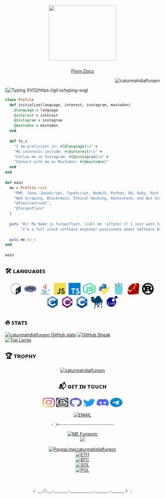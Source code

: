 <h1 align="center"> <img src="https://text.media.giphy.com/v1/media/giphy.gif?token=eyJhbGciOiJIUzI1NiIsInR5cCI6IkpXVCJ9.eyJrZXkiOiJwcm9kLTIwMjAtMDQtMjIiLCJzdHlsZSI6ImgxdGl0bGUiLCJ0ZXh0IjoiRnVycW9uJTIwRmx5bm4lMjBpcyUyMGhlcmUhJTIwTGV0J3MlMjBDb2RlISIsImlhdCI6MTczMDI0NjExNX0.Ck6TMt3P1A2X_mx-AZMcyzDkqze1cs5hueOurb1es_g" height="180" width="220"> </h1>

<div align=center >
  
[Flynn Docs](https://caturmahdialfurqon.github.io/)
  
<p align="right"> <img src="https://komarev.com/ghpvc/?username=caturmahdialfurqon&label=Profile%20views&color=0e75b6&style=flat" alt="caturmahdialfurqon" /> </p>
<div align=left >
  
[![Typing SVG](https://readme-typing-svg.demolab.com?font=Playfair+Display&size=25&pause=1000&color=F1F5F7&Center=true&width=435&lines=%E1%9D%B0.%E1%90%9F%E2%9D%97%EF%B8%8FCoding+is+My+Canvas...)](https://git.io/typing-svg)
    
```ruby
class Profile
  def initialize(language, interest, instagram, mastodon)
    @language = language
    @interest = interest
    @instagram = instagram
    @mastodon = mastodon
  end

  def to_s
    "I am proficient in: #{@language}\n" +
    "My interests include: #{@interest}\n" +
    "Follow me on Instagram: #{@instagram}\n" +
    "Connect with me on Mastodon: #{@mastodon}"
  end
end

def main
  me = Profile.new(
    "PHP, Java, JavaScript, TypeScript, NodeJS, Python, GO, Ruby, Rust, C, C, C++, Perl, Bash, Lua.",
    "Web Scraping, Blockchain, Ethical Hacking, Hackintosh, and Bot Scripts.",
    "@thesilentreal",
    "@furqonflynn"
  )

  puts "Hi! My Name is furqonflynn, (call me 'alfynn) 👋! I just want to share what I know.\n" +
       "I'm a full stack software engineer passionate about Software Development.\n"

  puts me.to_s
end

main
```

## 🛠️ ʟᴀɴɢᴜᴀɢᴇꜱ
<div align=center >
<div>
  <img src="https://github.com/caturmahdialfurqon/Icon-langs-and-socials/blob/main/src/Langs/bash/bash-original.svg" title="bash" alt="bash" width="40" height="40"/>&nbsp;
  <img src="https://github.com/caturmahdialfurqon/Icon-langs-and-socials/blob/main/src/Langs/php/php-original.svg" title="php" alt="php" width="40" height="40"/>&nbsp;
  <img src="https://github.com/caturmahdialfurqon/Icon-langs-and-socials/blob/main/src/Langs/java/java-original.svg" title="java" alt="java" width="40" height="40"/>&nbsp;
  <img src="https://github.com/caturmahdialfurqon/Icon-langs-and-socials/blob/main/src/Langs/javascript/javascript-original.svg" title="javascript" alt="javascript" width="40" height="40"/>&nbsp;
  <img src="https://github.com/caturmahdialfurqon/Icon-langs-and-socials/blob/main/src/Langs/typescript/typescript-original.svg" title="typescript" alt="typescript" width="40" height="40"/>&nbsp;
  <img src="https://github.com/caturmahdialfurqon/Icon-langs-and-socials/blob/main/src/Langs/nodejs/nodejs-3.svg" title="nodejs" alt="nodejs" width="40" height="40"/>&nbsp;
  <img src="https://github.com/caturmahdialfurqon/Icon-langs-and-socials/blob/main/src/Langs/python/python-original.svg" title="python" alt="python" width="40" height="40"/>&nbsp;
  <img src="https://github.com/caturmahdialfurqon/Icon-langs-and-socials/blob/main/src/Langs/go/go-original.svg" title="go" alt="go" width="40" height="40"/>&nbsp;
  <img src="https://github.com/caturmahdialfurqon/Icon-langs-and-socials/blob/main/src/Langs/ruby/ruby-original.svg" title="ruby" alt="ruby" width="40" height="40"/>&nbsp;
  <img src="https://github.com/caturmahdialfurqon/Icon-langs-and-socials/blob/main/src/Langs/rust/rust-original.svg" title="rust" alt="rust" width="40" height="40"/>&nbsp;
  <img src="https://github.com/caturmahdialfurqon/Icon-langs-and-socials/blob/main/src/Langs/c/c-original.svg" title="c" alt="c" width="40" height="40"/>&nbsp;
  <img src="https://github.com/caturmahdialfurqon/Icon-langs-and-socials/blob/main/src/Langs/csharp/csharp-original.svg" title="c#" alt="c#" width="40" height="40"/>&nbsp;
  <img src="https://github.com/caturmahdialfurqon/Icon-langs-and-socials/blob/main/src/Langs/cplusplus/cplusplus-original.svg" title="cplusplus" alt="cplusplus" width="40" height="40"/>&nbsp;
  <img src="https://github.com/caturmahdialfurqon/Icon-langs-and-socials/blob/main/src/Langs/perl/perl.svg" title="perl" alt="perl" width="40" height="40"/>&nbsp;
  <img src="https://github.com/caturmahdialfurqon/Icon-langs-and-socials/blob/main/src/Langs/lua/lua-original.svg" title="lua" alt="lua" width="40" height="40"/>&nbsp;
</div>
  
<div align=left >
  
## 🔥 ꜱᴛᴀᴛꜱ
[![caturmahdialfurqon GitHub stats](https://github-readme-stats.vercel.app/api?username=caturmahdialfurqon&theme=vision-friendly-dark&rank_icon=github)](https://github.com/anuraghazra/github-readme-stats)
[![GitHub Streak](https://streak-stats.demolab.com?user=caturmahdialfurqon&theme=highcontrast&hide_border=false)](https://git.io/streak-stats) <br>
[![Top Langs](https://github-readme-stats.vercel.app/api/top-langs/?username=caturmahdialfurqon&layout=compact&hide_progress=false&theme=highcontrast)](https://github.com/anuraghazra/github-readme-stats)

## 🏆 ᴛʀᴏᴘʜʏ
<p align="center"> <a href="https://github.com/ryo-ma/github-profile-trophy"><img src="https://github-profile-trophy.vercel.app/?username=caturmahdialfurqon&theme=chalk&no-bg=true&margin-w=15" alt="caturmahdialfurqon" /></a> </p>
<div align=center >
  
##  📬 ɢᴇᴛ ɪɴ ᴛᴏᴜᴄʜ

<a href="https://instagram.com/thesilentreal" target="_blank"><img align="center" src="https://github.com/caturmahdialfurqon/Icon-langs-and-socials/blob/main/src/Social/instagram.svg" alt="thesilentreal" height="30" width="40" /></a>
<a href="https://threads.net/thesilentreal" target="_blank"><img align="center" src="https://github.com/caturmahdialfurqon/Icon-langs-and-socials/blob/main/src/Social/threads-vector.svg" alt="thesilentreal" height="30" width="40" /></a>
<a href="https://github.com/caturmahdialfurqon" target="_blank"><img align="center" src="https://github.com/caturmahdialfurqon/Icon-langs-and-socials/blob/main/src/Social/github-color.svg" alt="caturmahdialfurqon" height="30" width="40" /></a>
<a href="https://x.com/furqonflynn" target="_blank"><img align="center" src="https://github.com/caturmahdialfurqon/Icon-langs-and-socials/blob/main/src/Social/twitter.svg" alt="furqonflynn" height="30" width="40" /></a>
<a href="https://discord.com/furqonflynn" target="_blank"><img align="center" src="https://github.com/caturmahdialfurqon/Icon-langs-and-socials/blob/main/src/Social/discord.svg" alt="furqonflynn" height="30" width="40" /></a>
<a href="https://telegram.me/furqonflynn" target="_blank"><img align="center" src="https://github.com/caturmahdialfurqon/Icon-langs-and-socials/blob/main/src/Social/telegram.svg" alt="furqonflynn" height="30" width="40" /></a>
<br>
<br> [![EMAIL](https://img.shields.io/badge/Email-caturmahdialfurqon-blue)](mailto:caturmahdi.alfurqon@icloud.com) 

-ˋˏ✄┈┈┈┈┈┈┈┈┈┈┈┈┈┈┈┈┈┈┈┈┈ <br>

<div align=center >
  
[![ME Furqonic](https://img.shields.io/badge/I'APPRECIATE'YOUR-SUPPORT-succsess.svg?style=flat)](Support) <br>
<img src="https://readme-typing-svg.herokuapp.com?font=Creepster&size=25&color=FFFFFF&center=true&lines=Buy+Me+Coffee!"/>

[![Paypal.me/caturmahdialfurqon](https://ionicabizau.github.io/badges/paypal.svg)](https://paypal.me/caturmahdialfurqon)
<br>
[![ETH ](https://img.shields.io/badge/ETH-0x07Fe74030B01B1F9A9c2699929d7CAFDa66Ebf06-informational.svg?style=flat)](https://etherscan.io/address/0x07Fe74030B01B1F9A9c2699929d7CAFDa66Ebf06) <br>
[![BTC ](https://img.shields.io/badge/BTC-bc1qf8d3fcl4zf08qy3ecz8jyw3cf8y8urd0s2g32s-informational.svg?style=flat)](https://www.blockchain.com/explorer/addresses/btc/bc1qf8d3fcl4zf08qy3ecz8jyw3cf8y8urd0s2g32s)<br>
[![SOL ](https://img.shields.io/badge/SOL-73hvmQLGmfxXiJqvqiG2MwZReC9H3tFusZJGfffrBHpy-informational.svg?style=flat)](https://solscan.io/account/73hvmQLGmfxXiJqvqiG2MwZReC9H3tFusZJGfffrBHpy)<br>
[![POL ](https://img.shields.io/badge/MATIC-0x07Fe74030B01B1F9A9c2699929d7CAFDa66Ebf06-informational.svg?style=flat)](https://blockscan.com/address/0x07Fe74030B01B1F9A9c2699929d7CAFDa66Ebf06#)

<br>

⊹ ࣪ ﹏𓊝﹏𓂁﹏﹏﹏𓂁﹏﹏﹏﹏﹏𓂁﹏﹏﹏𓂁﹏﹏﹏⊹ ࣪ ˖


